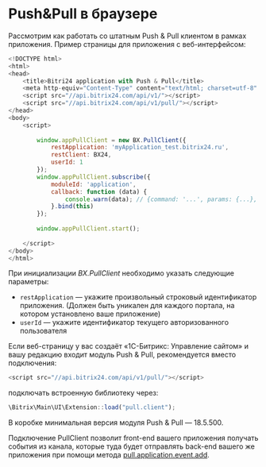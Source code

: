 # Push&Pull в браузере

Рассмотрим как работать со штатным Push & Pull клиентом в рамках приложения. Пример страницы для приложения с веб-интерфейсом:

```js
<!DOCTYPE html>
<html>
<head>
	<title>Bitri24 application with Push & Pull</title>
	<meta http-equiv="Content-Type" content="text/html; charset=utf-8" />
	<script src="//api.bitrix24.com/api/v1/"></script>
	<script src="//api.bitrix24.com/api/v1/pull/"></script>
</head>
<body>
	<script>
		
		window.appPullClient = new BX.PullClient({
			restApplication: 'myApplication_test.bitrix24.ru',
			restClient: BX24,
			userId: 1
		});
		window.appPullClient.subscribe({
			moduleId: 'application',
			callback: function (data) {
				console.warn(data); // {command: '...', params: {...}, extra: {...}}
			}.bind(this)
		});
		
		window.appPullClient.start();
				
	</script>
</body>
</html>
```

При инициализации *BX.PullClient* необходимо указать следующие параметры:

- `restApplication` — укажите произвольный строковый идентификатор приложения. (Должен быть уникален для каждого портала, на котором установлено ваше приложение)
- `userId` — укажите идентификатор текущего авторизованного пользователя

Если веб-страницу у вас создаёт «1С-Битрикс: Управление сайтом» и вашу редакцию входит модуль Push & Pull, рекомендуется вместо подключения:

```js
<script src="//api.bitrix24.com/api/v1/pull/"></script> 
```

подключать встроенную библиотеку через:

```js
\Bitrix\Main\UI\Extension::load("pull.client");
```

В коробке минимальная версия модуля Push & Pull — 18.5.500.

Подключение PullClient позволит front-end вашего приложения получать события из канала, которые туда будет отправлять back-end вашего же приложения при помощи метода [pull.application.event.add](./push-and-pull/pull-application-event-add.md).

